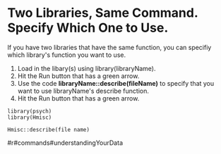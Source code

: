 # Two Libraries, Same Command. Specify Which One to Use. 

If you have two libraries that have the same function, you can      specifiy which library's function you want to use. 

1. Load in the libary(s) using library(libraryName). 
2. Hit the Run button that has a green arrow. 
3. Use the code  **libraryName::describe(fileName)** to specify that you want to use libraryName's describe function.
4. Hit the Run button that has a green arrow.

```{r}
library(psych)
library(Hmisc)
```

```{r}
Hmisc::describe(file name)
```

#r#commands#understandingYourData
